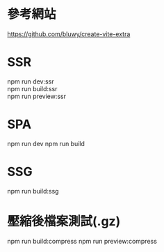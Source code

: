 # 參考網站

https://github.com/bluwy/create-vite-extra

# SSR

npm run dev:ssr <br>
npm run build:ssr <br>
npm run preview:ssr

# SPA

npm run dev
npm run build

# SSG

npm run  build:ssg

# 壓縮後檔案測試(.gz)

npm run  build:compress
npm run  preview:compress